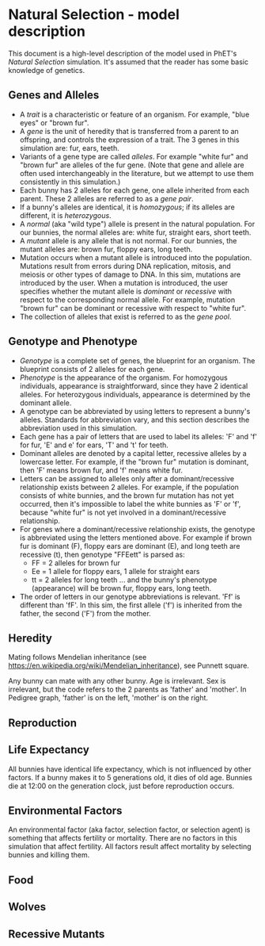 # Natural Selection - model description

This document is a high-level description of the model used in PhET's _Natural Selection_ simulation.
It's assumed that the reader has some basic knowledge of genetics.

## Genes and Alleles

* A _trait_ is a characteristic or feature of an organism. For example, "blue eyes" or "brown fur".
* A _gene_ is the unit of heredity that is transferred from a parent to an offspring, and controls the expression
of a trait. The 3 genes in this simulation are: fur, ears, teeth.
* Variants of a gene type are called _alleles_. For example "white fur" and "brown fur" are alleles of the fur gene.
(Note that gene and allele are often used interchangeably in the literature, but we attempt to use them 
consistently in this simulation.) 
* Each bunny has 2 alleles for each gene, one allele inherited from each parent. These 2 alleles are 
referred to as a _gene pair_.
* If a bunny's alleles are identical, it is _homozygous_; if its alleles are different, it is _heterozygous_.
* A _normal_ (aka "wild type") allele is present in the natural population. For our bunnies, 
the normal alleles are: white fur, straight ears, short teeth.
* A _mutant_ allele is any allele that is not normal. For our bunnies, the mutant alleles are:
 brown fur, floppy ears, long teeth.  
* Mutation occurs when a mutant allele is introduced into the population. Mutations result from errors during DNA 
replication, mitosis, and meiosis or other types of damage to DNA. In this sim, mutations are introduced
by the user.  When a mutation is introduced, the user specifies whether the mutant allele is _dominant_ or 
_recessive_ with respect to the corresponding normal allele. For example, mutation "brown fur" can be dominant 
or recessive with respect to "white fur".
* The collection of alleles that exist is referred to as the _gene pool_.

## Genotype and Phenotype
* _Genotype_ is a complete set of genes, the blueprint for an organism. The blueprint consists of 2 alleles for each gene. 
* _Phenotype_ is the appearance of the organism. For homozygous individuals, appearance is straightforward, since 
they have 2 identical alleles. For heterozygous individuals, appearance is determined by the dominant allele.
* A genotype can be abbreviated by using letters to represent a bunny's alleles. Standards for abbreviation
vary, and this section describes the abbreviation used in this simulation.
* Each gene has a pair of letters that are used to label its alleles: 
'F' and 'f' for fur, 'E' and e' for ears, 'T' and 't' for teeth.
* Dominant alleles are denoted by a capital letter, recessive alleles by a lowercase letter. 
For example, if the "brown fur" mutation is dominant, then 'F' means brown fur, and 'f' means white fur.
* Letters can be assigned to alleles only after a dominant/recessive relationship exists between 2 alleles. 
For example, if the population consists of white bunnies, and the brown fur mutation has not yet occurred, 
then it's impossible to label the white bunnies as 'F' or 'f', because "white fur" is not yet involved in a 
dominant/recessive relationship.
* For genes where a dominant/recessive relationship exists, the genotype is abbreviated using the 
letters mentioned above.  For example if brown fur is dominant (F), floppy ears are dominant (E), and long 
teeth are recessive (t), then genotype "FFEett" is parsed as:
  * FF = 2 alleles for brown fur
  * Ee = 1 allele for floppy ears, 1 allele for straight ears
  * tt = 2 alleles for long teeth
... and the bunny's phenotype (appearance) will be brown fur, floppy ears, long teeth.
* The order of letters in our genotype abbreviations is relevant. 'Ff' is different than 'fF'. 
In this sim, the first allele ('f') is inherited from the father, the second ('F') from the mother.

## Heredity

Mating follows Mendelian inheritance (see https://en.wikipedia.org/wiki/Mendelian_inheritance), 
see Punnett square.

Any bunny can mate with any other bunny. Age is irrelevant. Sex is irrelevant, but the code refers 
to the 2 parents as 'father' and 'mother'. In Pedigree graph, 'father' is on the left, 'mother' is 
on the right.

## Reproduction

## Life Expectancy

All bunnies have identical life expectancy, which is not influenced by other factors. 
If a bunny makes it to 5 generations old, it dies of old age.  Bunnies die at 12:00 on the generation clock,
just before reproduction occurs.

## Environmental Factors

An environmental factor (aka factor, selection factor, or selection agent) is something that affects fertility
or mortality. There are no factors in this simulation that affect fertility. All factors result affect 
mortality by selecting bunnies and killing them. 

## Food

## Wolves

## Recessive Mutants
